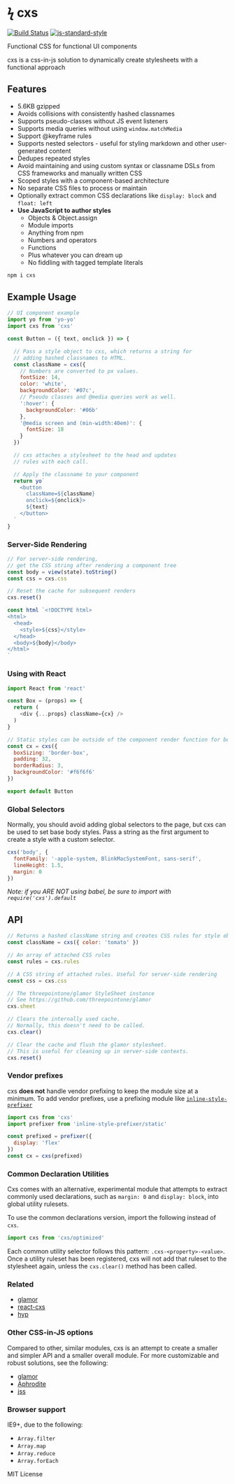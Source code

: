 
# ϟ cxs

[![Build Status](https://travis-ci.org/jxnblk/cxs.svg?branch=master)](https://travis-ci.org/jxnblk/cxs)
[![js-standard-style](https://img.shields.io/badge/code%20style-standard-brightgreen.svg)](http://standardjs.com/)

Functional CSS for functional UI components

cxs is a css-in-js solution to dynamically create stylesheets with a functional approach

## Features
- 5.6KB gzipped
- Avoids collisions with consistently hashed classnames
- Supports pseudo-classes without JS event listeners
- Supports media queries without using `window.matchMedia`
- Support @keyframe rules
- Supports nested selectors - useful for styling markdown and other user-generated content
- Dedupes repeated styles
- Avoid maintaining and using custom syntax or classname DSLs from CSS frameworks and manually written CSS
- Scoped styles with a component-based architecture
- No separate CSS files to process or maintain
- Optionally extract common CSS declarations like `display: block` and `float: left`
- **Use JavaScript to author styles**
  - Objects & Object.assign
  - Module imports
  - Anything from npm
  - Numbers and operators
  - Functions
  - Plus whatever you can dream up
  - No fiddling with tagged template literals


```sh
npm i cxs
```

## Example Usage

```js
// UI component example
import yo from 'yo-yo'
import cxs from 'cxs'

const Button = ({ text, onclick }) => {

  // Pass a style object to cxs, which returns a string for
  // adding hashed classnames to HTML.
  const className = cxs({
    // Numbers are converted to px values.
    fontSize: 14,
    color: 'white',
    backgroundColor: '#07c',
    // Pseudo classes and @media queries work as well.
    ':hover': {
      backgroundColor: '#06b'
    },
    '@media screen and (min-width:40em)': {
      fontSize: 18
    }
  })

  // cxs attaches a stylesheet to the head and updates
  // rules with each call.

  // Apply the classname to your component
  return yo`
    <button
      className=${className}
      onclick=${onclick}>
      ${text}
    </button>
  `
}
```

### Server-Side Rendering

```js
// For server-side rendering,
// get the CSS string after rendering a component tree
const body = view(state).toString()
const css = cxs.css

// Reset the cache for subsequent renders
cxs.reset()

const html `<!DOCTYPE html>
<html>
  <head>
    <style>${css}</style>
  </head>
  <body>${body}</body>
</html>
`
```

### Using with React
```js
import React from 'react'

const Box = (props) => {
  return (
    <div {...props} className={cx} />
  )
}

// Static styles can be outside of the component render function for better performance.
const cx = cxs({
  boxSizing: 'border-box',
  padding: 32,
  borderRadius: 3,
  backgroundColor: '#f6f6f6'
})

export default Button
```

### Global Selectors

Normally, you should avoid adding global selectors to the page,
but cxs can be used to set base body styles.
Pass a string as the first argument to create a style with a custom selector.

```js
cxs('body', {
  fontFamily: '-apple-system, BlinkMacSystemFont, sans-serif',
  lineHeight: 1.5,
  margin: 0
})
```

*Note: if you ARE NOT using babel, be sure to import with `require('cxs').default`*

## API

```js
// Returns a hashed className string and creates CSS rules for style objects
const className = cxs({ color: 'tomato' })

// An array of attached CSS rules
const rules = cxs.rules

// A CSS string of attached rules. Useful for server-side rendering
const css = cxs.css

// The threepointone/glamor StyleSheet instance
// See https://github.com/threepointone/glamor
cxs.sheet

// Clears the internally used cache.
// Normally, this doesn't need to be called.
cxs.clear()

// Clear the cache and flush the glamor stylesheet.
// This is useful for cleaning up in server-side contexts.
cxs.reset()
```

### Vendor prefixes

cxs **does not** handle vendor prefixing to keep the module size at a minimum.
To add vendor prefixes, use a prefixing module like [`inline-style-prefixer`](https://github.com/rofrischmann/inline-style-prefixer)

```js
import cxs from 'cxs'
import prefixer from 'inline-style-prefixer/static'

const prefixed = prefixer({
  display: 'flex'
})
const cx = cxs(prefixed)
```

### Common Declaration Utilities

Cxs comes with an alternative, experimental module that attempts to extract
commonly used declarations, such as `margin: 0` and `display: block`, into global utility rulesets.

To use the common declarations version, import the following instead of `cxs`.

```js
import cxs from 'cxs/optimized'
```

Each common utility selector follows this pattern: `.cxs-<property>-<value>`.
Once a utility ruleset has been registered,
cxs will not add that ruleset to the stylesheet again, unless the `cxs.clear()` method has been called.

### Related

- [glamor](https://github.com/threepointone/glamor)
- [react-cxs](https://github.com/jxnblk/react-cxs)
- [hyp](https://github.com/jxnblk/hyp)

### Other CSS-in-JS options

Compared to other, similar modules, cxs is an attempt to create a smaller and simpler API and a smaller overall module.
For more customizable and robust solutions, see the following:

- [glamor](https://github.com/threepointone/glamor)
- [Aphrodite](https://github.com/Khan/aphrodite)
- [jss](https://github.com/jsstyles/jss)

### Browser support

IE9+, due to the following:
- `Array.filter`
- `Array.map`
- `Array.reduce`
- `Array.forEach`

MIT License
